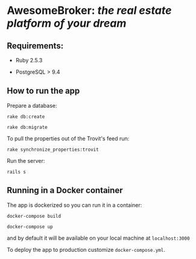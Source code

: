 # AwesomeBroker: *the real estate platform of your dream*

Requirements:
------------------
* Ruby 2.5.3
    
* PostgreSQL > 9.4

How to run the app
------------------
Prepare a database:

    rake db:create

    rake db:migrate

To pull the properties out of the Trovit's feed run:

    rake synchronize_properties:trovit

Run the server:

    rails s


Running in a Docker container
-----------------------------
The app is dockerized so you can run it in a container:

    docker-compose build

    docker-compose up

and by default it will be available on your local machine at `localhost:3000`

To deploy the app to production customize `docker-compose.yml`.
